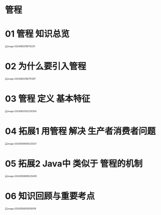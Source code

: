 # 管程



# 01 管程 知识总览

<img src="https://cvp.oss-cn-shanghai.aliyuncs.com/picgo/202406021901315.png" alt="image-20240602190112231" style="zoom:50%;" />



# 02 为什么要引入管程

<img src="https://cvp.oss-cn-shanghai.aliyuncs.com/picgo/202406021907435.png" alt="image-20240602190751297" style="zoom:50%;" />



# 03 管程 定义 基本特征

<img src="https://cvp.oss-cn-shanghai.aliyuncs.com/picgo/202406031022890.png" alt="image-20240603102230354" style="zoom:50%;" />



# 04 拓展1 用管程 解决 生产者消费者问题

<img src="https://cvp.oss-cn-shanghai.aliyuncs.com/picgo/202405060932467.png" alt="image-20240506093232021" style="zoom:50%;" />



# 05 拓展2 Java中 类似于 管程的机制

<img src="https://cvp.oss-cn-shanghai.aliyuncs.com/picgo/202405060952600.png" alt="image-20240506095220455" style="zoom:50%;" />



# 06 知识回顾与重要考点

<img src="https://cvp.oss-cn-shanghai.aliyuncs.com/picgo/202405061005166.png" alt="image-20240506100500018" style="zoom: 50%;" />